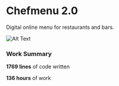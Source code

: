 # Chefmenu 2.0

Digital online menu for restaurants and bars.

![Alt Text](screenshots/1.gif)

### Work Summary

**1769 lines** of code written

**136 hours** of work
